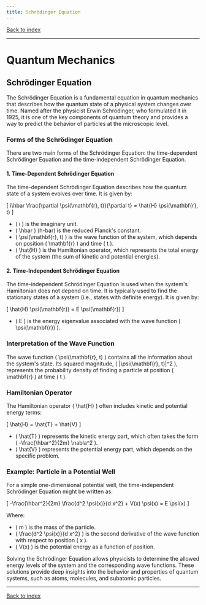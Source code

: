 ```yaml
---
title: Schrödinger Equation
---
```


[Back to index](index.html)

---
# Quantum Mechanics
## Schrödinger Equation

The Schrödinger Equation is a fundamental equation in quantum mechanics that describes how the quantum state of a physical system changes over time. Named after the physicist Erwin Schrödinger, who formulated it in 1925, it is one of the key components of quantum theory and provides a way to predict the behavior of particles at the microscopic level.

### Forms of the Schrödinger Equation

There are two main forms of the Schrödinger Equation: the time-dependent Schrödinger Equation and the time-independent Schrödinger Equation.

#### 1. Time-Dependent Schrödinger Equation
The time-dependent Schrödinger Equation describes how the quantum state of a system evolves over time. It is given by:

\[ i\hbar \frac{\partial \psi(\mathbf{r}, t)}{\partial t} = \hat{H} \psi(\mathbf{r}, t) \]

- \( i \) is the imaginary unit.
- \( \hbar \) (h-bar) is the reduced Planck's constant.
- \( \psi(\mathbf{r}, t) \) is the wave function of the system, which depends on position \( \mathbf{r} \) and time \( t \).
- \( \hat{H} \) is the Hamiltonian operator, which represents the total energy of the system (the sum of kinetic and potential energies).

#### 2. Time-Independent Schrödinger Equation
The time-independent Schrödinger Equation is used when the system's Hamiltonian does not depend on time. It is typically used to find the stationary states of a system (i.e., states with definite energy). It is given by:

\[ \hat{H} \psi(\mathbf{r}) = E \psi(\mathbf{r}) \]

- \( E \) is the energy eigenvalue associated with the wave function \( \psi(\mathbf{r}) \).

### Interpretation of the Wave Function

The wave function \( \psi(\mathbf{r}, t) \) contains all the information about the system's state. Its squared magnitude, \( |\psi(\mathbf{r}, t)|^2 \), represents the probability density of finding a particle at position \( \mathbf{r} \) at time \( t \).

### Hamiltonian Operator

The Hamiltonian operator \( \hat{H} \) often includes kinetic and potential energy terms:

\[ \hat{H} = \hat{T} + \hat{V} \]

- \( \hat{T} \) represents the kinetic energy part, which often takes the form \( -\frac{\hbar^2}{2m} \nabla^2 \).
- \( \hat{V} \) represents the potential energy part, which depends on the specific problem.

### Example: Particle in a Potential Well

For a simple one-dimensional potential well, the time-independent Schrödinger Equation might be written as:

\[ -\frac{\hbar^2}{2m} \frac{d^2 \psi(x)}{d x^2} + V(x) \psi(x) = E \psi(x) \]

Where:
- \( m \) is the mass of the particle.
- \( \frac{d^2 \psi(x)}{d x^2} \) is the second derivative of the wave function with respect to position \( x \).
- \( V(x) \) is the potential energy as a function of position.

Solving the Schrödinger Equation allows physicists to determine the allowed energy levels of the system and the corresponding wave functions. These solutions provide deep insights into the behavior and properties of quantum systems, such as atoms, molecules, and subatomic particles.

---
[Back to index](index.html)
